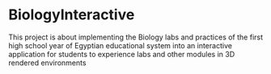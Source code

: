 # BiologyInteractive
This project is about implementing the Biology labs and practices of the first high school year of Egyptian educational system into an interactive application for students to experience labs and other modules in 3D rendered environments
